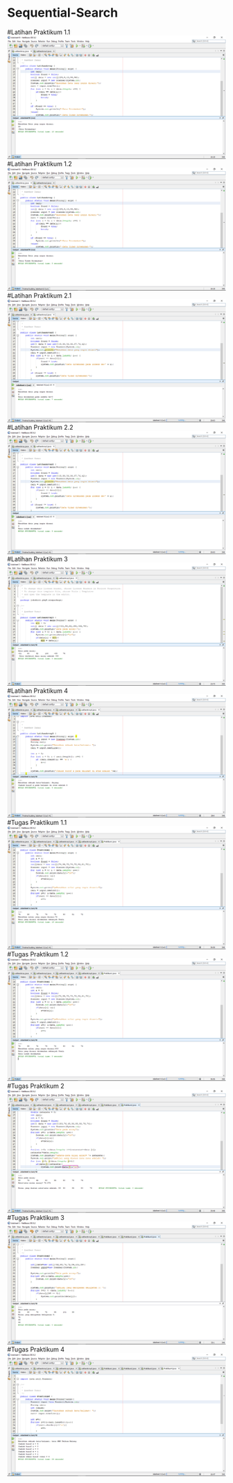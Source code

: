 # Sequential-Search
#Latihan Praktikum 1.1
![Alt Text](https://github.com/damarwdsyh003/Sequential-Search/blob/master/Latihan%20Praktikum%201%20Found.png)
#Latihan Praktikum 1.2
![Alt Text](https://github.com/damarwdsyh003/Sequential-Search/blob/master/Latihan%20Praktikum%201%20Unfound.png)
#Latihan Praktikum 2.1
![Alt Text](https://github.com/damarwdsyh003/Sequential-Search/blob/master/Latihan%20Praktikum%202%20Found.png)
#Latihan Praktikum 2.2
![Alt Text](https://github.com/damarwdsyh003/Sequential-Search/blob/master/Latihan%20Praktikum%202%20Unfound.png)
#Latihan Praktikum 3
![Alt Text](https://github.com/damarwdsyh003/Sequential-Search/blob/master/Latihan%20Praktikum%203.png)
#Latihan Praktikum 4
![Alt Text](https://github.com/damarwdsyh003/Sequential-Search/blob/master/Latihan%20Praktikum%204.png)
#Tugas Praktikum 1.1
![Alt Text](https://github.com/damarwdsyh003/Sequential-Search/blob/master/Tugas%20Praktikum%201%20Found.png)
#Tugas Praktikum 1.2
![Alt Text](https://github.com/damarwdsyh003/Sequential-Search/blob/master/Tugas%20Praktikum%201%20Unfound.png)
#Tugas Praktikum 2
![Alt Text](https://github.com/damarwdsyh003/Sequential-Search/blob/master/Tugas%20Praktikum%202.png)
#Tugas Praktikum 3
![Alt Text](https://github.com/damarwdsyh003/Sequential-Search/blob/master/Tugas%20Praktikum%203.png)
#Tugas Praktikum 4
![Alt Text](https://github.com/damarwdsyh003/Sequential-Search/blob/master/Tugas%20Praktikum%204.png)
